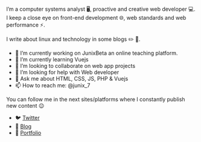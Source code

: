 
<!--
**junix7/junix7** is a ✨ _special_ ✨ repository because its `README.md` (this file) appears on your GitHub profile.

![image label](https://media.discordapp.net/attachments/634094365140320267/732348606358749264/rules.png?width=744&height=458)
-->
I’m a computer systems analyst 🖥️, proactive and creative web developer 💻️. I keep a close eye on front-end development 🌐️, 
web standards and web performance ⚡️.

I write about linux and technology in some blogs ✏️ 📒️.


- 🔭 I’m currently working on JunixBeta an online teaching platform.
- 🌱 I’m currently learning Vuejs
- 👯 I’m looking to collaborate on web app projects
- 🤔 I’m looking for help with Web developer
- 💬 Ask me about HTML, CSS, JS, PHP & Vuejs
- 📫 How to reach me: @junix_7

You can follow me in the next sites/platforms where I constantly publish new content 😉️

- 🐦️ [Twitter](www.twitter.com/junix7)
- 📝️ [Blog](www.github.com/junix7)
- 💼️ [Portfolio](www.github.com/junix7)
